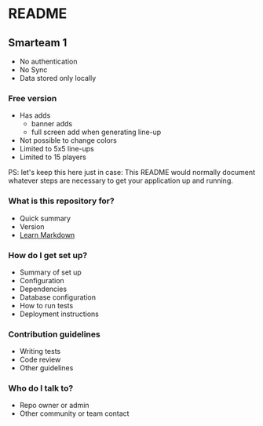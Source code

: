 # README #

## Smarteam 1 ##

* No authentication
* No Sync
* Data stored only locally

### Free version ###

* Has adds
  * banner adds
  * full screen add when generating line-up
* Not possible to change colors
* Limited to 5x5 line-ups
* Limited to 15 players


PS: let's keep this here just in case:
This README would normally document whatever steps are necessary to get your application up and running.

### What is this repository for? ###

* Quick summary
* Version
* [Learn Markdown](https://bitbucket.org/tutorials/markdowndemo)

### How do I get set up? ###

* Summary of set up
* Configuration
* Dependencies
* Database configuration
* How to run tests
* Deployment instructions

### Contribution guidelines ###

* Writing tests
* Code review
* Other guidelines

### Who do I talk to? ###

* Repo owner or admin
* Other community or team contact